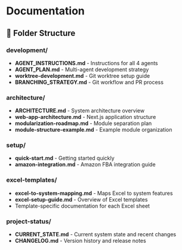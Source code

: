# Documentation

## 📁 Folder Structure

### development/
- **AGENT_INSTRUCTIONS.md** - Instructions for all 4 agents
- **AGENT_PLAN.md** - Multi-agent development strategy
- **worktree-development.md** - Git worktree setup guide
- **BRANCHING_STRATEGY.md** - Git workflow and PR process

### architecture/
- **ARCHITECTURE.md** - System architecture overview
- **web-app-architecture.md** - Next.js application structure
- **modularization-roadmap.md** - Module separation plan
- **module-structure-example.md** - Example module organization

### setup/
- **quick-start.md** - Getting started quickly
- **amazon-integration.md** - Amazon FBA integration guide

### excel-templates/
- **excel-to-system-mapping.md** - Maps Excel to system features
- **excel-setup-guide.md** - Overview of Excel templates
- Template-specific documentation for each Excel sheet

### project-status/
- **CURRENT_STATE.md** - Current system state and recent changes
- **CHANGELOG.md** - Version history and release notes